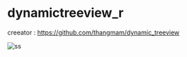 # dynamictreeview_r

creeator : https://github.com/thangmam/dynamic_treeview

![ss](https://user-images.githubusercontent.com/21096087/214256102-2b06f746-a78f-4f19-90a0-1fd99ff9c41b.gif)
